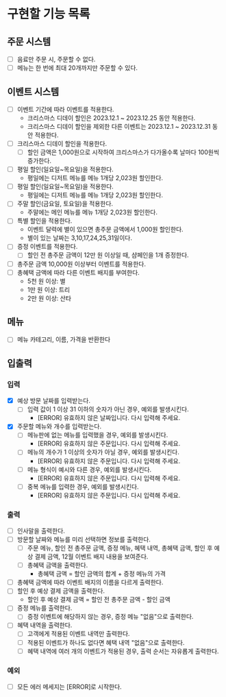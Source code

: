 # 구현할 기능 목록

## 주문 시스템

- [ ] 음료만 주문 시, 주문할 수 없다.
- [ ] 메뉴는 한 번에 최대 20개까지만 주문할 수 있다.

## 이벤트 시스템

- [ ] 이벤트 기간에 따라 이벤트를 적용한다.
    - 크리스마스 디데이 할인은 2023.12.1 ~ 2023.12.25 동안 적용한다.
    - 크리스마스 디데이 할인을 제외한 다른 이벤트는 2023.12.1 ~ 2023.12.31 동안 적용한다.
- [ ] 크리스마스 디데이 할인을 적용한다.
    - [ ] 할인 금액은 1,000원으로 시작하여 크리스마스가 다가올수록 날마다 100원씩 증가한다.
- [ ] 평일 할인(일요일~목요일)을 적용한다.
    - 평일에는 디저트 메뉴를 메뉴 1개당 2,023원 할인한다.
- [ ] 평일 할인(일요일~목요일)을 적용한다.
    - 평일에는 디저트 메뉴를 메뉴 1개당 2,023원 할인한다.
- [ ] 주말 할인(금요일, 토요일)을 적용한다.
    - 주말에는 메인 메뉴를 메뉴 1개당 2,023원 할인한다.
- [ ] 특별 할인을 적용한다.
    - 이벤트 달력에 별이 있으면 총주문 금액에서 1,000원 할인한다.
    - 별이 있는 날짜는 3,10,17,24,25,31일이다.
- [ ] 증정 이벤트를 적용한다.
    - [ ] 할인 전 총주문 금액이 12만 원 이상일 때, 샴페인을 1개 증정한다.
- [ ] 총주문 금액 10,000원 이상부터 이벤트를 적용한다.
- [ ] 총혜택 금액에 따라 다른 이벤트 배지를 부여한다.
    - 5천 원 이상: 별
    - 1만 원 이상: 트리
    - 2만 원 이상: 산타

## 메뉴

- [ ] 메뉴 카테고리, 이름, 가격을 반환한다

## 입출력

### 입력

- [x] 예상 방문 날짜를 입력받는다.
    - [ ] 입력 값이 1 이상 31 이하의 숫자가 아닌 경우, 예외를 발생시킨다.
        - [ERROR] 유효하지 않은 날짜입니다. 다시 입력해 주세요.
- [x] 주문할 메뉴와 개수를 입력받는다.
    - [ ] 메뉴판에 없는 메뉴를 입력했을 경우, 예외를 발생시킨다.
        - [ERROR] 유효하지 않은 주문입니다. 다시 입력해 주세요.
    - [ ] 메뉴의 개수가 1 이상의 숫자가 아닐 경우, 예외를 발생시킨다.
        - [ERROR] 유효하지 않은 주문입니다. 다시 입력해 주세요.
    - [ ] 메뉴 형식이 예시와 다른 경우, 예외를 발생시킨다.
        - [ERROR] 유효하지 않은 주문입니다. 다시 입력해 주세요.
    - [ ] 중복 메뉴를 입력한 경우, 예외를 발생시킨다.
        - [ERROR] 유효하지 않은 주문입니다. 다시 입력해 주세요.

### 출력

- [ ] 인사말을 출력한다.
- [ ] 방문할 날짜와 메뉴를 미리 선택하면 정보를 출력한다.
    - [ ] 주문 메뉴, 할인 전 총주문 금액, 증정 메뉴, 혜택 내역, 총혜택 금액, 할인 후 예상 결제 금액, 12월 이벤트 배지 내용을 보여준다.
    - [ ] 총혜택 금액을 출력한다.
        - 총혜택 금액 = 할인 금액의 합계 + 증정 메뉴의 가격
- [ ] 총혜택 금액에 따라 이벤트 배지의 이름을 다르게 출력한다.
- [ ] 할인 후 예상 결제 금액을 출력한다.
    - 할인 후 예상 결제 금액 = 할인 전 총주문 금액 - 할인 금액
- [ ] 증정 메뉴를 출력한다.
    - [ ] 증정 이벤트에 해당하지 않는 경우, 증정 메뉴 "없음"으로 출력한다.
- [ ] 혜택 내역을 출력한다.
    - [ ] 고객에게 적용된 이벤트 내역만 출력한다.
    - [ ] 적용된 이벤트가 하나도 없다면 혜택 내역 "없음"으로 출력한다.
    - [ ] 혜택 내역에 여러 개의 이벤트가 적용된 경우, 출력 순서는 자유롭게 출력한다.

### 예외

- [ ] 모든 에러 메세지는 [ERROR]로 시작한다.
